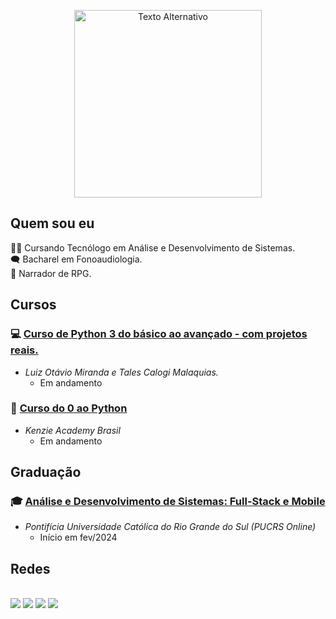 <p align="center">
  <img src="https://blogger.googleusercontent.com/img/b/R29vZ2xl/AVvXsEgfkFZQHzxkn0ZEdPMyQjZhli925cbTOEPEPYJnQTCo8v1HBVfyHPv1BWPnIK9157eRAEy-1VBpLmh6NphUOZAzrYjgnRWHl-PAqK-Oa8naAugFNzlztcbf60BEJUFogS0-7ujv_vH0yYCoCFT40Xx7uHlj5SYeTAlHZnlxYkq4FHBbsA2ZyHBkaxfHmY81/s1627/Github_perfil.png" alt="Texto Alternativo" title="ArtbyKalls que fez!" width="300">
</p>


## Quem sou eu
🧑‍🎓 Cursando Tecnólogo em Análise e Desenvolvimento de Sistemas.<br>
🗨️ Bacharel em Fonoaudiologia.<br>
🎲 Narrador de RPG.<br>

## Cursos
### 💻 [Curso de Python 3 do básico ao avançado - com projetos reais.](https://www.udemy.com/course/python-3-do-zero-ao-avancado/)<br>
- _Luiz Otávio Miranda e Tales Calogi Malaquias._ 
  - Em andamento 


### 🐍 [Curso do 0 ao Python](https://kenzie.com.br/)<br>
- _Kenzie Academy Brasil_
  - Em andamento

## Graduação
### 🎓 [Análise e Desenvolvimento de Sistemas: Full-Stack e Mobile](https://online.pucrs.br/graduacao/analise-desenvolvimento-sistemas-full-stack-mobile#checkout)<br>
- _Pontifícia Universidade Católica do Rio Grande do Sul (PUCRS Online)_ 
  - Início em fev/2024 </div>

## Redes
<br>
<a href="https://linkedin.com/in/arthurzkrause">
<img src="https://img.shields.io/badge/-LinkedIn-0077B5?style=flat&logo=Linkedin&logoColor=white"/></a>
<a href="https://www.instagram.com/arthurzkrause/">
<img src="https://img.shields.io/badge/-Instagram-E4405F?style=flat&logo=instagram&logoColor=white"/></a>
<a href="https://www.youtube.com/@poabynight">
<img src="https://img.shields.io/badge/Youtube-red?style=flat&logo=Youtube&logoColor=white&color=red"/></a>
<a href="https://wa.me/message/UHU6AHOZKOC2I1">
<img src="https://img.shields.io/badge/Whatasapp-darkgreen?logo=whatsapp&logoColor=white"/></a>
